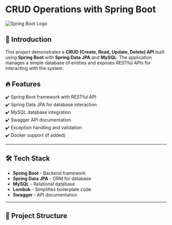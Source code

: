 # CRUD Operations with Spring Boot

![Spring Boot Logo](https://upload.wikimedia.org/wikipedia/commons/4/44/Spring_Framework_Logo_2018.svg)

## 📌 Introduction
This project demonstrates a **CRUD (Create, Read, Update, Delete) API** built using **Spring Boot** with **Spring Data JPA** and **MySQL**. The application manages a simple database of entities and exposes RESTful APIs for interacting with the system.

## 🔥 Features
✔️ Spring Boot framework with RESTful API  
✔️ Spring Data JPA for database interaction  
✔️ MySQL database integration  
✔️ Swagger API documentation  
✔️ Exception handling and validation  
✔️ Docker support (if added)  

---

## 🛠 Tech Stack
- **Spring Boot** - Backend framework  
- **Spring Data JPA** - ORM for database  
- **MySQL** - Relational database  
- **Lombok** - Simplifies boilerplate code  
- **Swagger** - API documentation  

---

## 📂 Project Structure
